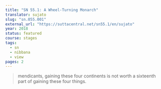 ```yaml
---
title: "SN 55.1: A Wheel-Turning Monarch"
translator: sujato
slug: "sn.055.001"
external_url: "https://suttacentral.net/sn55.1/en/sujato"
year: 2018
status: featured
course: stages
tags:
  - sn
  - nibbana
  - view
pages: 2
---
```


> mendicants, gaining these four continents is not worth a sixteenth part of gaining these four things.
